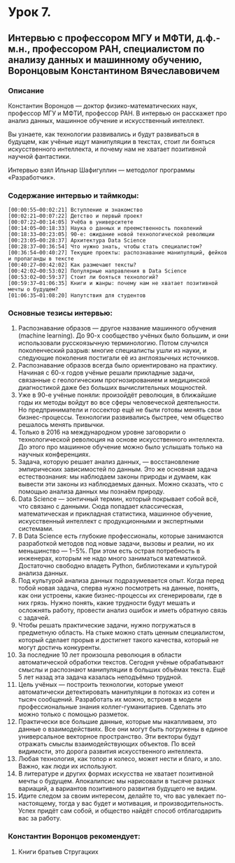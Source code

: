 # Урок 7.
## Интервью с профессором МГУ и МФТИ, д.ф.-м.н., профессором РАН, специалистом по анализу данных и машинному обучению, Воронцовым Константином Вячеславовичем

### Описание
Константин Воронцов — доктор физико-математических наук, профессор МГУ и МФТИ, профессор РАН. В интервью он расскажет про анализ данных, машинное обучение и искусственный интеллект.

Вы узнаете, как технологии развивались и будут развиваться в будущем, как учёные ищут манипуляции в текстах, стоит ли бояться искусственного интеллекта, и почему нам не хватает позитивной научной фантастики.

Интервью взял Ильнар Шафигуллин — методолог программы «Разработчик».


### Содержание интервью и таймкоды:
```
[00:00:55−00:02:21] Вступление и знакомство
[00:02:21−00:07:22] Детство и первый проект
[00:07:22−00:14:05] Учёба в университете
[00:14:05−00:18:33] Наука о данных и преемственность поколений
[00:18:33−00:23:05] 90-е: ожидание новой технологической революции
[00:23:05−00:28:37] Архитектура Data Science
[00:28:37−00:36:54] Что нужно знать, чтобы стать специалистом?
[00:36:54−00:40:27] Текущие проекты: распознавание манипуляций, фейков и пропаганды в тексте
[00:40:27−00:42:02] Как размечают тексты?
[00:42:02−00:53:02] Популярные направления в Data Science
[00:53:02−00:59:37] Стоит ли бояться технологий?
[00:59:37−01:06:35] Книги и жанры: почему нам не хватает позитивной мечты о будущем?
[01:06:35−01:08:20] Напутствия для студентов
```

### Основные тезисы интервью:

1. Распознавание образов — другое название машинного обучения (machine learning). До 90-х сообщество учёных было большим, и они использовали русскоязычную терминологию. Потом случился поколенческий разрыв: многие специалисты ушли из науки, и следующие поколения постигали её из англоязычных источников.
2. Распознавание образов всегда было ориентировано на практику. Начиная с 60-х годов учёные решали прикладные задачи, связанные с геологическим прогнозированием и медицинской диагностикой даже без больших вычислительных мощностей.
3. Уже в 90-е учёные поняли: произойдёт революция, в ближайшие годы их методы войдут во все сферы человеческой деятельности. Но предприниматели и госсектор ещё не были готовы менять свои бизнес-процессы. Технологии развивались быстрее, чем общество решалось менять привычки.
4. Только в 2016 на международном уровне заговорили о технологической революция на основе искусственного интеллекта. До этого про машинное обучение можно было услышать только на научных конференциях.
5. Задача, которую решает анализ данных, — восстановление эмпирических зависимостей по данным. Это же основная задача естествознания: мы наблюдаем законы природы и думаем, как вывести эти законы из наблюдаемых данных. Можно сказать, что с помощью анализа данных мы познаём природу.
6. Data Science — зонтичный термин, который покрывает собой всё, что связано с данными. Сюда попадает классическая, математическая и прикладная статистика, машинное обучение, искусственный интеллект с продукционными и экспертными системами.
7. В Data Science есть глубокие профессионалы, которые занимаются разработкой методов под новые задачи, вызовы и реалии, но их меньшинство — 1−5%. При этом есть острая потребность в инженерах, которым не надо много заниматься математикой. Достаточно свободно владеть Python, библиотеками и культурой анализа данных.
8. Под культурой анализа данных подразумевается опыт. Когда перед тобой новая задача, сперва нужно посмотреть на данные, понять, как они устроены, какие бизнес-процессы их сгенерировали, где в них грязь. Нужно понять, какие трудности будут мешать и осложнять работу, провести анализ ошибок и иметь обратную связь с задачей.
9. Чтобы решать практические задачи, нужно погружаться в предметную область. На стыке можно стать ценным специалистом, который сделает прорыв и достигнет такого качества, который не могут достичь конкуренты.
10. За последние 10 лет произошла революция в области автоматической обработки текстов. Сегодня учёные обрабатывают смыслы и распознают манипуляции в больших объёмах текста. Ещё 5 лет назад эта задача казалась неподъёмно трудной.
11. Цель учёных — построить технологии, которые умеют автоматически детектировать манипуляции в потоках из сотен и тысяч сообщений. Разработать их можно, встроив в модели профессиональные знания коллег-гуманитариев. Сделать это можно только с помощью разметок.
12. Практически все большие данные, которые мы накапливаем, это данные о взаимодействиях. Все они могут быть погружены в единое универсальное векторное пространство. Эти векторы будут отражать смыслы взаимодействующих объектов. По всей видимости, это дорога развития искусственного интеллекта.
13. Любая технология, как топор и колесо, может нести и благо, и зло. Важно, как люди их используют.
14. В литературе и других формах искусства не хватает позитивной мечты о будущем. Апокалипсис мы нарисовали в тысяче разных вариаций, а вариантов позитивного развития будущего не видим.
15. Идите следом за своим интересом, делайте то, что вас увлекает по-настоящему, тогда у вас будет и мотивация, и производительность. Успех придёт сам собой, и общество найдёт способ отблагодарить вас за работу.


### Константин Воронцов рекомендует:

1. Книги братьев Стругацких

